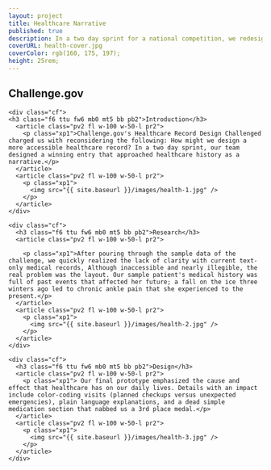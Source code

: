 ```yaml
---
layout: project
title: Healthcare Narrative
published: true
description: In a two day sprint for a national competition, we redesigned the patient health record and were one of a dozen winners nationwide.
coverURL: health-cover.jpg
coverColor: rgb(160, 175, 197);
height: 25rem;
---
```


<section class="cf ph3 ph5-ns pb5 black-70 custom-healthcare">

  <div class="mw9 center">
    <h1 class="fl w-100 mt5 f5 ttu tracked fw6">Challenge.gov</h1>

    <div class="cf">
    <h3 class="f6 ttu fw6 mb0 mt5 bb pb2">Introduction</h3>
      <article class="pv2 fl w-100 w-50-l pr2">
        <p class="xp1">Challenge.gov's Healthcare Record Design Challenged charged us with reconsidering the following: How might we design a more accessible healthcare record? In a two day sprint, our team designed a winning entry that approached healthcare history as a narrative.</p>
      </article>
      <article class="pv2 fl w-100 w-50-l pr2">
        <p class="xp1">
          <img src="{{ site.baseurl }}/images/health-1.jpg" />
        </p>
      </article>
    </div>
  </div>

</section>

<section class="cf ph3 ph5-ns pb5 bg-near-white black-70">

  <div class="mw9 center">

    <div class="cf">
      <h3 class="f6 ttu fw6 mb0 mt5 bb pb2">Research</h3>
      <article class="pv2 fl w-100 w-50-l pr2">

        <p class="xp1">After pouring through the sample data of the challenge, we quickly realized the lack of clarity with current text-only medical records, Although inaccessible and nearly illegible, the real problem was the layout. Our sample patient's medical history was full of past events that affected her future; a fall on the ice three winters ago led to chronic ankle pain that she experienced to the present.</p>
      </article>
      <article class="pv2 fl w-100 w-50-l pr2">
        <p class="xp1">
          <img src="{{ site.baseurl }}/images/health-2.jpg" />
        </p>
      </article>
    </div>

    <div class="cf">
      <h3 class="f6 ttu fw6 mb0 mt5 bb pb2">Design</h3>
      <article class="pv2 fl w-100 w-50-l pr2">
        <p class="xp1"> Our final prototype emphasized the cause and effect that healthcare has on our daily lives. Details with an impact include color-coding visits (planned checkups versus unexpected emergencies), plain language explanations, and a dead simple medication section that nabbed us a 3rd place medal.</p>
      </article>
      <article class="pv2 fl w-100 w-50-l pr2">
        <p class="xp1">
          <img src="{{ site.baseurl }}/images/health-3.jpg" />
        </p>
      </article>
    </div>

</div>

</section>
